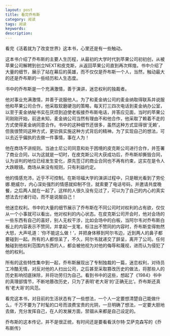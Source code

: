```yaml
---
layout: post
title: 看完乔布斯
category: 阅读
tags: 阅读
keywords:  
description: 
---
```


看完《活着就为了改变世界》这本书，心里还是有一些触动。

这本书介绍了乔布斯的主要人生历程，从最初的大学时代到苹果公司初初创，从被苹果公司解聘到创立NEXT和皮克斯，从返回苹果公司直到再次辉煌。书中介绍了大量的细节，展示了站在幕后的英雄，而不仅仅是乔布斯一个人，当然，触动最大的还是乔布斯的一些经历和人生态度。

书中的乔布斯是一个充满激情，善于演讲，迷恋权利的独裁者。

他对事业充满激情，并善于说服他人。为了和麦金纳公司的麦金纳取得联系并说服他和苹果公司合作，他采取软磨硬泡的策略，每天打三四次电话到麦金纳办公室，以至于麦金纳秘书实在厌烦到迫使老板接乔布斯电话，并答应见面，当时的苹果公司刚刚开始，前途未知，麦金纳公司当然有理由不和他合作，他采取了赖着不走的方式使得麦金纳同意合作。书中的这种细节还很多，虽然这种方式显得很‘无赖’，但我很赞同这种方式，更钦佩实施这种方式背后的精神。为了实现自己的想法，可以去近乎偏执的去做一件事情，事在人为！

他在商场不讲规则。当迪士尼公司同意和处于困境的皮克斯公司进行合作，并签署了商业合同，以为这就是一切时，在皮克斯公司大获成功后，乔布斯却撕毁合同，认为谈判的地位已经发生变化，原先签订的商业合同也不再有约束，这实在是令人大跌眼镜。商场从来没有规则，只有利益约定。

他的情感充沛，近乎不可控制。在斯坦福大学的演讲过程中，只是眼光看到了劳伦娜.鲍威尔，内心深处强烈的情感就抑制不住，就索要了电话号码，并邀请共度晚餐，之后两人就在一起了。这样的人很久没有见过了，可以为了自己的内心的真实想法去付诸行动，而不是说服自己！

他迷恋权利。书中的大量的细节展示了乔布斯在不同公司时对权利的占有欲，仅仅从一个小事就可以看出，他对权利的内心状态。在皮克斯公司开会时，他对会场的一些东西有自己的喜好，别人无权干涉，比如会场中的白板，当阿尔韦对乔布斯白板上的内容表示不赞同，并拿起一支笔，标注出不赞同的内容时，乔布斯变得勃然大怒，大声吼道：‘你不能这么做！’，并把身体移到阿尔韦边，近到两人的鼻子都要碰到一起。所有的人都惊呆了，不久，阿尔韦就递交了辞呈，离开了公司。任何触碰到他权利范围内东西的人，都会被他视为对他的侮辱和蔑视，进而认为侵犯了他的权利。

所有的这些特性集中到一起，乔布斯展现出了专制独裁的一篇，迷恋权利，对待员工冷酷无情，对反对他的人扫出公司，之后甚至采取篡改历史的做法，将那些人的历史影响彻底抹除，并将功劳归为自己。看到书中的这些，想起了《1984》书中的真理部情节，不断地篡改历史，只为了表明‘老大哥’的‘正确无比’。乔布斯还真有‘老大哥’的风范。

看完这本书，对目前的生活状态有了一些想法，一个人一定要想清楚自己能做什么，千万不要为了时髦的口号而浪费宝贵的光阴，一旦明确了想法，一定要大胆地去做，充分发挥自己，在人的发展方面，禁锢从来都是自己设定的。

乔布斯的这本传记，并不是很正统，有时间还是要看看沃尔特·艾萨克森写的《乔布斯传》 


